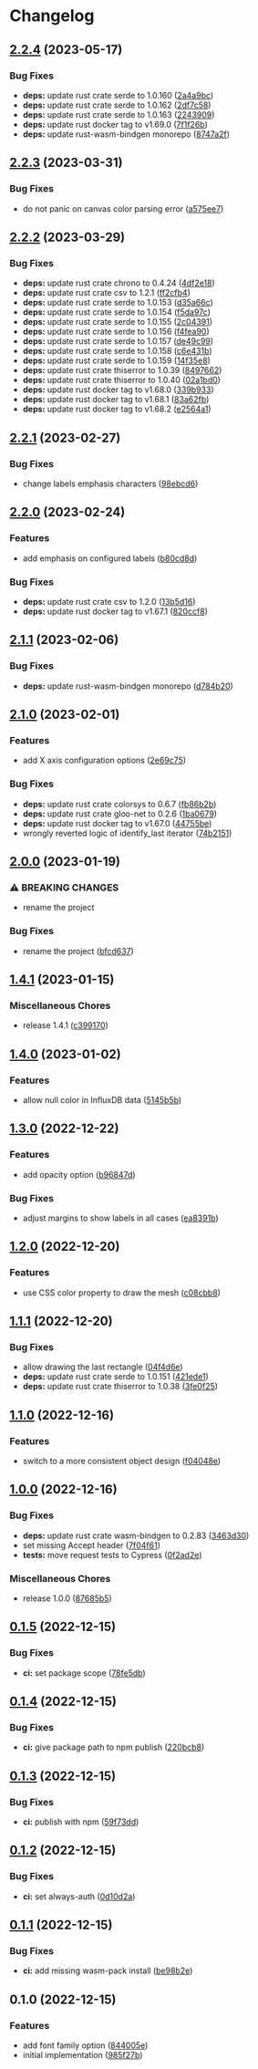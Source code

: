 # Changelog

## [2.2.4](https://github.com/cailloumajor/influxdb-utils-wasm/compare/v2.2.3...v2.2.4) (2023-05-17)


### Bug Fixes

* **deps:** update rust crate serde to 1.0.160 ([2a4a9bc](https://github.com/cailloumajor/influxdb-utils-wasm/commit/2a4a9bc9bf8b77937b282b65ba94b2d2f997b69f))
* **deps:** update rust crate serde to 1.0.162 ([2df7c58](https://github.com/cailloumajor/influxdb-utils-wasm/commit/2df7c58f4ea4cebaefe1a3751be0ce65e6b68e91))
* **deps:** update rust crate serde to 1.0.163 ([2243909](https://github.com/cailloumajor/influxdb-utils-wasm/commit/2243909d99f04c209bd40219429739e5f40da4d4))
* **deps:** update rust docker tag to v1.69.0 ([7f1f26b](https://github.com/cailloumajor/influxdb-utils-wasm/commit/7f1f26b6438370065f3685ff2c19ec4ee36a9595))
* **deps:** update rust-wasm-bindgen monorepo ([8747a2f](https://github.com/cailloumajor/influxdb-utils-wasm/commit/8747a2fed615d7f061907395e4b120324cd2c671))

## [2.2.3](https://github.com/cailloumajor/influxdb-utils-wasm/compare/v2.2.2...v2.2.3) (2023-03-31)


### Bug Fixes

* do not panic on canvas color parsing error ([a575ee7](https://github.com/cailloumajor/influxdb-utils-wasm/commit/a575ee7a9db4244bdcb89899e546244c31ab9840))

## [2.2.2](https://github.com/cailloumajor/influxdb-utils-wasm/compare/v2.2.1...v2.2.2) (2023-03-29)


### Bug Fixes

* **deps:** update rust crate chrono to 0.4.24 ([4df2e18](https://github.com/cailloumajor/influxdb-utils-wasm/commit/4df2e1821c787dffdffe8ac4c9043e93c800c5dd))
* **deps:** update rust crate csv to 1.2.1 ([ff2cfb4](https://github.com/cailloumajor/influxdb-utils-wasm/commit/ff2cfb4dbffa2dfc58458c5b440ee30b50fd6eb5))
* **deps:** update rust crate serde to 1.0.153 ([d35a66c](https://github.com/cailloumajor/influxdb-utils-wasm/commit/d35a66c2554bb271f122e2ec07cfa5c8e4cd9e79))
* **deps:** update rust crate serde to 1.0.154 ([f5da97c](https://github.com/cailloumajor/influxdb-utils-wasm/commit/f5da97cc364ef697138e66de01c553e62f12fb35))
* **deps:** update rust crate serde to 1.0.155 ([2c04391](https://github.com/cailloumajor/influxdb-utils-wasm/commit/2c04391a6044c67db7e8c348331d19fcca4364ac))
* **deps:** update rust crate serde to 1.0.156 ([f4fea90](https://github.com/cailloumajor/influxdb-utils-wasm/commit/f4fea90aa71e90bd6bf37081a642964eed571fb3))
* **deps:** update rust crate serde to 1.0.157 ([de49c99](https://github.com/cailloumajor/influxdb-utils-wasm/commit/de49c99d6bf0cabee426ced1450ed2f6428540a1))
* **deps:** update rust crate serde to 1.0.158 ([c6e431b](https://github.com/cailloumajor/influxdb-utils-wasm/commit/c6e431b8ddff424f5ea9e559d29bdb0f1d7efcee))
* **deps:** update rust crate serde to 1.0.159 ([14f35e8](https://github.com/cailloumajor/influxdb-utils-wasm/commit/14f35e8361519023768688868e16c9b183ec575d))
* **deps:** update rust crate thiserror to 1.0.39 ([8497662](https://github.com/cailloumajor/influxdb-utils-wasm/commit/8497662506e23d4de538fc99e4592d51073df544))
* **deps:** update rust crate thiserror to 1.0.40 ([02a1bd0](https://github.com/cailloumajor/influxdb-utils-wasm/commit/02a1bd0f206eb6ca1145aa88c9d75f488e5303a8))
* **deps:** update rust docker tag to v1.68.0 ([339b933](https://github.com/cailloumajor/influxdb-utils-wasm/commit/339b9335776f7234f058a3ae3d0a21cb4111b3eb))
* **deps:** update rust docker tag to v1.68.1 ([83a62fb](https://github.com/cailloumajor/influxdb-utils-wasm/commit/83a62fb34cd83e5a125c6a7adfdc2e759fc03ded))
* **deps:** update rust docker tag to v1.68.2 ([e2564a1](https://github.com/cailloumajor/influxdb-utils-wasm/commit/e2564a1849cbd4b9d1c695b36c34640fd98d2fb3))

## [2.2.1](https://github.com/cailloumajor/influxdb-utils-wasm/compare/v2.2.0...v2.2.1) (2023-02-27)


### Bug Fixes

* change labels emphasis characters ([98ebcd6](https://github.com/cailloumajor/influxdb-utils-wasm/commit/98ebcd6ac4fe9f1b5743d4fda9292a5a477cb7d7))

## [2.2.0](https://github.com/cailloumajor/influxdb-utils-wasm/compare/v2.1.1...v2.2.0) (2023-02-24)


### Features

* add emphasis on configured labels ([b80cd8d](https://github.com/cailloumajor/influxdb-utils-wasm/commit/b80cd8d2a94d7b2efdd4cbcbc63da67a1e6f60e5))


### Bug Fixes

* **deps:** update rust crate csv to 1.2.0 ([13b5d16](https://github.com/cailloumajor/influxdb-utils-wasm/commit/13b5d16b7c2892ca751280a56d26a18e7ea58e79))
* **deps:** update rust docker tag to v1.67.1 ([820ccf8](https://github.com/cailloumajor/influxdb-utils-wasm/commit/820ccf8004af1a718c03758a2af543f9b7bf34d1))

## [2.1.1](https://github.com/cailloumajor/influxdb-utils-wasm/compare/v2.1.0...v2.1.1) (2023-02-06)


### Bug Fixes

* **deps:** update rust-wasm-bindgen monorepo ([d784b20](https://github.com/cailloumajor/influxdb-utils-wasm/commit/d784b20b0cfcaa13447fbb48bf0e7862118f64bf))

## [2.1.0](https://github.com/cailloumajor/influxdb-utils-wasm/compare/v2.0.0...v2.1.0) (2023-02-01)


### Features

* add X axis configuration options ([2e69c75](https://github.com/cailloumajor/influxdb-utils-wasm/commit/2e69c75973e628d39abde7bed5358345521fff3b))


### Bug Fixes

* **deps:** update rust crate colorsys to 0.6.7 ([fb86b2b](https://github.com/cailloumajor/influxdb-utils-wasm/commit/fb86b2bc9de8e2c04439a36d0a32205a0ed259fb))
* **deps:** update rust crate gloo-net to 0.2.6 ([1ba0679](https://github.com/cailloumajor/influxdb-utils-wasm/commit/1ba0679731eb5abde2f77871375fe2cdcb21dcc4))
* **deps:** update rust docker tag to v1.67.0 ([44755be](https://github.com/cailloumajor/influxdb-utils-wasm/commit/44755be7d0f1a58d80c6fb4fc8da909715c90789))
* wrongly reverted logic of identify_last iterator ([74b2151](https://github.com/cailloumajor/influxdb-utils-wasm/commit/74b2151ab60e61d4d5b31e62afc99ab029fe9e87))

## [2.0.0](https://github.com/cailloumajor/influxdb-utils-wasm/compare/v1.4.1...v2.0.0) (2023-01-19)


### ⚠ BREAKING CHANGES

* rename the project

### Bug Fixes

* rename the project ([bfcd637](https://github.com/cailloumajor/influxdb-utils-wasm/commit/bfcd6377b645e95df9ee41430a8750822f3da7c6))

## [1.4.1](https://github.com/cailloumajor/influxdb-utils-wasm/compare/v1.4.0...v1.4.1) (2023-01-15)


### Miscellaneous Chores

* release 1.4.1 ([c399170](https://github.com/cailloumajor/influxdb-utils-wasm/commit/c39917042dfcc6f0c29c6206370bfe20ba5565ea))

## [1.4.0](https://github.com/cailloumajor/influxdb-utils-wasm/compare/v1.3.0...v1.4.0) (2023-01-02)


### Features

* allow null color in InfluxDB data ([5145b5b](https://github.com/cailloumajor/influxdb-utils-wasm/commit/5145b5b61f9bf33333f09a5dd4819ffee97ed4bd))

## [1.3.0](https://github.com/cailloumajor/influxdb-utils-wasm/compare/v1.2.0...v1.3.0) (2022-12-22)


### Features

* add opacity option ([b96847d](https://github.com/cailloumajor/influxdb-utils-wasm/commit/b96847d2821c46050dcea462f744f9750e31eb27))


### Bug Fixes

* adjust margins to show labels in all cases ([ea8391b](https://github.com/cailloumajor/influxdb-utils-wasm/commit/ea8391b93695dca9cdbbde796c3b10f21b4d5dbe))

## [1.2.0](https://github.com/cailloumajor/influxdb-utils-wasm/compare/v1.1.1...v1.2.0) (2022-12-20)


### Features

* use CSS color property to draw the mesh ([c08cbb8](https://github.com/cailloumajor/influxdb-utils-wasm/commit/c08cbb84c0152638d8f74f4ddf678a1a33153bfc))

## [1.1.1](https://github.com/cailloumajor/influxdb-utils-wasm/compare/v1.1.0...v1.1.1) (2022-12-20)


### Bug Fixes

* allow drawing the last rectangle ([04f4d6e](https://github.com/cailloumajor/influxdb-utils-wasm/commit/04f4d6e2d9a2512320c16c613763378bda437250))
* **deps:** update rust crate serde to 1.0.151 ([421ede1](https://github.com/cailloumajor/influxdb-utils-wasm/commit/421ede1600faf1139e3bbddf6ebdbd07e8fddd4d))
* **deps:** update rust crate thiserror to 1.0.38 ([3fe0f25](https://github.com/cailloumajor/influxdb-utils-wasm/commit/3fe0f25ab10bef844ead5cb67780864a5dcec788))

## [1.1.0](https://github.com/cailloumajor/influxdb-utils-wasm/compare/v1.0.0...v1.1.0) (2022-12-16)


### Features

* switch to a more consistent object design ([f04048e](https://github.com/cailloumajor/influxdb-utils-wasm/commit/f04048e685c0e57c2bb72286e9ff6c1129686133))

## [1.0.0](https://github.com/cailloumajor/influxdb-utils-wasm/compare/v0.1.5...v1.0.0) (2022-12-16)


### Bug Fixes

* **deps:** update rust crate wasm-bindgen to 0.2.83 ([3463d30](https://github.com/cailloumajor/influxdb-utils-wasm/commit/3463d30de8899e33702579c542263757fab96a71))
* set missing Accept header ([7f04f61](https://github.com/cailloumajor/influxdb-utils-wasm/commit/7f04f611301a3c87e4df910c38525180f981633e))
* **tests:** move request tests to Cypress ([0f2ad2e](https://github.com/cailloumajor/influxdb-utils-wasm/commit/0f2ad2e8de2bebe59ef0e034513b68784dafaf56))


### Miscellaneous Chores

* release 1.0.0 ([87685b5](https://github.com/cailloumajor/influxdb-utils-wasm/commit/87685b5286e212c42a0b218a33438fbc8c3978f6))

## [0.1.5](https://github.com/cailloumajor/influxdb-utils-wasm/compare/v0.1.4...v0.1.5) (2022-12-15)


### Bug Fixes

* **ci:** set package scope ([78fe5db](https://github.com/cailloumajor/influxdb-utils-wasm/commit/78fe5dbfe1dcee7bbeb63cf48a35e4352b96b0f3))

## [0.1.4](https://github.com/cailloumajor/influxdb-utils-wasm/compare/v0.1.3...v0.1.4) (2022-12-15)


### Bug Fixes

* **ci:** give package path to npm publish ([220bcb8](https://github.com/cailloumajor/influxdb-utils-wasm/commit/220bcb83bdf6248ec5926788d0959bdfdc6a2030))

## [0.1.3](https://github.com/cailloumajor/influxdb-utils-wasm/compare/v0.1.2...v0.1.3) (2022-12-15)


### Bug Fixes

* **ci:** publish with npm ([59f73dd](https://github.com/cailloumajor/influxdb-utils-wasm/commit/59f73dd2c3998c2e5f5d96a0aaa6b2acac8f5c3f))

## [0.1.2](https://github.com/cailloumajor/influxdb-utils-wasm/compare/v0.1.1...v0.1.2) (2022-12-15)


### Bug Fixes

* **ci:** set always-auth ([0d10d2a](https://github.com/cailloumajor/influxdb-utils-wasm/commit/0d10d2a4b1fc8740e0da26995188bbb5d357ed4f))

## [0.1.1](https://github.com/cailloumajor/influxdb-utils-wasm/compare/v0.1.0...v0.1.1) (2022-12-15)


### Bug Fixes

* **ci:** add missing wasm-pack install ([be98b2e](https://github.com/cailloumajor/influxdb-utils-wasm/commit/be98b2e0f4dc40dfdb7575a66003aea67eaac804))

## 0.1.0 (2022-12-15)


### Features

* add font family option ([844005e](https://github.com/cailloumajor/influxdb-utils-wasm/commit/844005ecb2716c7b97892e58826ef1d0bb40aee2))
* initial implementation ([985f27b](https://github.com/cailloumajor/influxdb-utils-wasm/commit/985f27b6af7de9d5ac889b8c4b10583589f96215))
